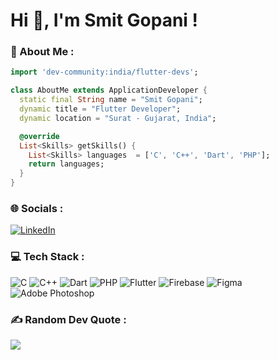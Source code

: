 # Hi 👋, I'm Smit Gopani !

### 💫 About Me :
``` dart
import 'dev-community:india/flutter-devs';

class AboutMe extends ApplicationDeveloper {
  static final String name = "Smit Gopani";
  dynamic title = "Flutter Developer";
  dynamic location = "Surat - Gujarat, India";

  @override
  List<Skills> getSkills() {    
    List<Skills> languages  = ['C', 'C++', 'Dart', 'PHP'];
    return languages;   
  }
}
```

### 🌐 Socials :
[![LinkedIn](https://img.shields.io/badge/LinkedIn-%2300599C.svg?style=box&logo=linkedin&logoColor=white)](https://www.linkedin.com/in/smitgopani15)

### 💻 Tech Stack :
![C](https://img.shields.io/badge/C-%2300599C.svg?style=box&logo=C&logoColor=white) 
![C++](https://img.shields.io/badge/C++-%2300599C.svg?style=box&logo=C%2B%2B&logoColor=white)
![Dart](https://img.shields.io/badge/Dart-%230175C2.svg?style=box&logo=Dart&logoColor=white)
![PHP](https://img.shields.io/badge/PHP-%23777BB4.svg?style=box&logo=PHP&logoColor=white)
![Flutter](https://img.shields.io/badge/Flutter-%2302569B.svg?style=box&logo=Flutter&logoColor=white)
![Firebase](https://img.shields.io/badge/Firebase-%23039BE5.svg?style=box&logo=Firebase&logoColor=white)
![Figma](https://img.shields.io/badge/Figma-%23F24E1E.svg?style=box&logo=Figma&logoColor=white)
![Adobe Photoshop](https://img.shields.io/badge/Photoshop-%2331A8FF.svg?style=box&logo=adobephotoshop&logoColor=white)

### ✍️ Random Dev Quote :
![](https://quotes-github-readme.vercel.app/api?type=horizontal&theme=dark)
